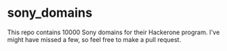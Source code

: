 # sony_domains
This repo contains 10000 Sony domains for their Hackerone program. I've might have missed a few, so feel free to make a pull request. 
